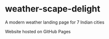 # weather-scape-delight
A modern weather landing page for 7 Indian cities

Website hosted on GitHub Pages
